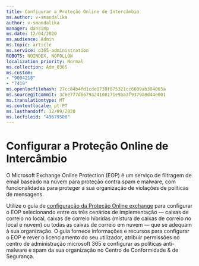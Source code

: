 ```yaml
---
title: Configurar a Proteção Online de Intercâmbio
ms.author: v-smandalika
author: v-smandalika
manager: dansimp
ms.date: 12/04/2020
ms.audience: Admin
ms.topic: article
ms.service: o365-administration
ROBOTS: NOINDEX, NOFOLLOW
localization_priority: Normal
ms.collection: Adm_O365
ms.custom:
- "9004218"
- "7419"
ms.openlocfilehash: 27cc84b4fd1cde1738f875321cc6609ab384065a
ms.sourcegitcommit: 3c6e777d6679a24108171e9aa3f9379a8d44e001
ms.translationtype: MT
ms.contentlocale: pt-PT
ms.lasthandoff: 12/09/2020
ms.locfileid: "49679508"
---
```

# <a name="set-up-exchange-online-protection"></a>Configurar a Proteção Online de Intercâmbio

O Microsoft Exchange Online Protection (EOP) é um serviço de filtragem de email baseado na nuvem para proteção contra spam e malware, com funcionalidades para proteger a sua organização de violações de políticas de mensagens.

Utilize o guia de [configuração da Proteção Online exchange](https://admin.microsoft.com/adminportal/home#/modernonboarding/prepareyourenvironment) para configurar o EOP selecionando entre os três cenários de implementação — caixas de correio no local, caixas de correio híbridas (mistura de caixas de correio no local e nuvem) ou todas as caixas de correio em nuvem — que se adequam à sua organização. O guia fornece informações e recursos para configurar o EOP e rever o licenciamento do seu utilizador, atribuir permissões no centro de administração microsoft 365 e configurar as políticas anti-malware e spam da sua organização no Centro de Conformidade & de Segurança.
